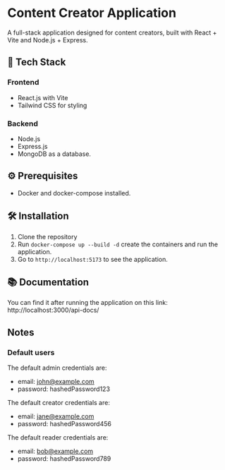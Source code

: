 # Content Creator Application

A full-stack application designed for content creators, built with React + Vite and Node.js + Express.

## 🚀 Tech Stack

### Frontend
- React.js with Vite
- Tailwind CSS for styling

### Backend
- Node.js
- Express.js
- MongoDB as a database.

## ⚙️ Prerequisites

- Docker and docker-compose installed.

## 🛠️ Installation

1. Clone the repository
2. Run `docker-compose up --build -d` create the containers and run the application.
3. Go to `http://localhost:5173` to see the application.

## 📚 Documentation

You can find it after running the application on this link:
http://localhost:3000/api-docs/

## Notes

### Default users

The default admin credentials are:
- email: john@example.com
- password: hashedPassword123

The default creator credentials are:
- email: jane@example.com
- password: hashedPassword456

The default reader credentials are:
- email: bob@example.com
- password: hashedPassword789